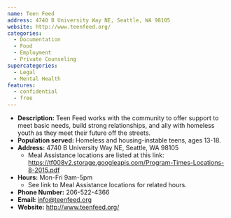 ```yaml
---
name: Teen Feed
address: 4740 B University Way NE, Seattle, WA 98105
website: http://www.teenfeed.org/
categories:
  - Documentation
  - Food
  - Employment
  - Private Counseling
supercategories:
  - Legal
  - Mental Health
features:
  - confidential
  - free
---
```

- **Description:** Teen Feed works with the community to offer support to meet basic needs, build strong relationships, and ally with homeless youth as they meet their future off the streets.
- **Population served:** Homeless and housing-instable teens, ages 13-18.
- **Address:** 4740 B University Way NE, Seattle, WA 98105
   - Meal Assistance locations are listed at this link: <https://tf008v2.storage.googleapis.com/Program-Times-Locations-8-2015.pdf>
- **Hours:** Mon-Fri 9am-5pm
   - See link to Meal Assistance locations for related hours. 
- **Phone Number:** 206-522-4366
- **Email:** info@teenfeed.org
- **Website:** http://www.teenfeed.org/
